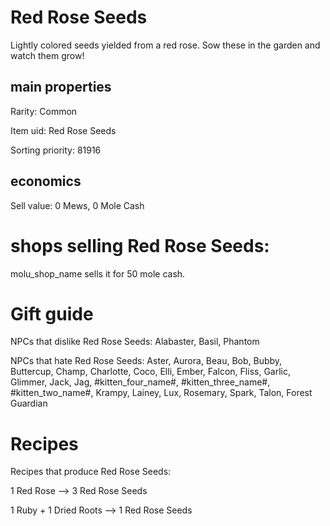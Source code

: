 # Red Rose Seeds

Lightly colored seeds yielded from a red rose. Sow these in the garden and watch them grow!

## main properties

Rarity: Common

Item uid: Red Rose Seeds

Sorting priority: 81916

## economics

Sell value: 0 Mews, 0 Mole Cash

# shops selling Red Rose Seeds:

molu_shop_name sells it for 50 mole cash.

# Gift guide

NPCs that dislike Red Rose Seeds: Alabaster, Basil, Phantom

NPCs that hate Red Rose Seeds: Aster, Aurora, Beau, Bob, Bubby, Buttercup, Champ, Charlotte, Coco, Elli, Ember, Falcon, Fliss, Garlic, Glimmer, Jack, Jag, #kitten_four_name#, #kitten_three_name#, #kitten_two_name#, Krampy, Lainey, Lux, Rosemary, Spark, Talon, Forest Guardian

# Recipes

Recipes that produce Red Rose Seeds:

1 Red Rose --> 3 Red Rose Seeds

1 Ruby + 1 Dried Roots --> 1 Red Rose Seeds
